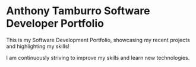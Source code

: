 # Anthony Tamburro Software Developer Portfolio

This is my Software Development Portfolio, showcasing my recent projects and highlighting my skills!

I am continuously striving to improve my skills and learn new technologies.
